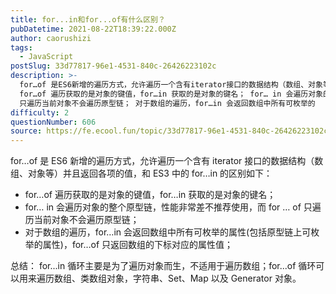 ```yaml
---
title: for...in和for...of有什么区别？
pubDatetime: 2021-08-22T18:39:22.000Z
author: caorushizi
tags:
  - JavaScript
postSlug: 33d77817-96e1-4531-840c-26426223102c
description: >-
  for…of 是ES6新增的遍历方式，允许遍历一个含有iterator接口的数据结构（数组、对象等）并且返回各项的值，和ES3中的for…in的区别如下：
  for…of 遍历获取的是对象的键值，for…in 获取的是对象的键名； for… in 会遍历对象的整个原型链，性能非常差不推荐使用，而 for … of
  只遍历当前对象不会遍历原型链； 对于数组的遍历，for…in 会返回数组中所有可枚举的
difficulty: 2
questionNumber: 606
source: https://fe.ecool.fun/topic/33d77817-96e1-4531-840c-26426223102c
---
```


for…of 是 ES6 新增的遍历方式，允许遍历一个含有 iterator 接口的数据结构（数组、对象等）并且返回各项的值，和 ES3 中的 for…in 的区别如下：

- for…of 遍历获取的是对象的键值，for…in 获取的是对象的键名；
- for… in 会遍历对象的整个原型链，性能非常差不推荐使用，而 for … of 只遍历当前对象不会遍历原型链；
- 对于数组的遍历，for…in 会返回数组中所有可枚举的属性(包括原型链上可枚举的属性)，for…of 只返回数组的下标对应的属性值；

总结： for...in 循环主要是为了遍历对象而生，不适用于遍历数组；for...of 循环可以用来遍历数组、类数组对象，字符串、Set、Map 以及 Generator 对象。
